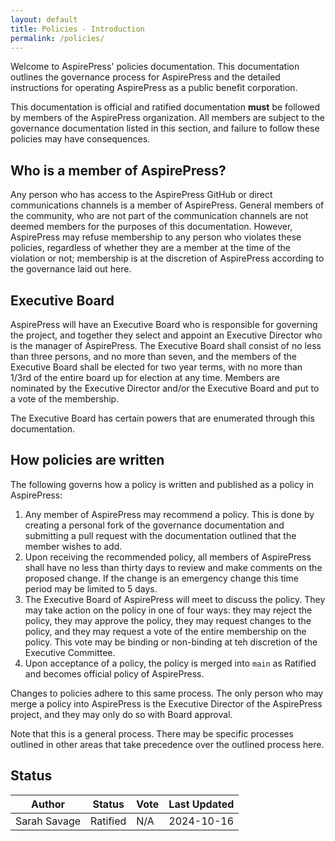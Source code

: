 ```yaml
---
layout: default
title: Policies - Introduction
permalink: /policies/
---
```


Welcome to AspirePress' policies documentation. This documentation outlines the governance process for AspirePress and
the detailed instructions for operating AspirePress as a public benefit corporation.

This documentation is official and ratified documentation  **must** be followed by members of the AspirePress
organization. All members are subject to the governance documentation listed in this section, and failure to follow
these policies may have consequences.

## Who is a member of AspirePress?

Any person who has access to the AspirePress GitHub or direct communications channels is a member of AspirePress.
General members of the community, who are not part of the communication channels are not deemed members for the
purposes of this documentation. However, AspirePress may refuse membership to any person who violates these policies,
regardless of whether they are a member at the time of the violation or not; membership is at the discretion of
AspirePress according to the governance laid out here.

## Executive Board

AspirePress will have an Executive Board who is responsible for governing the project, and together they select and
appoint an Executive Director who is the manager of AspirePress. The Executive Board shall consist of no less than
three persons, and no more than seven, and the members of the Executive Board shall be elected for two year terms,
with no more than 1/3rd of the entire board up for election at any time. Members are nominated by the Executive Director
and/or the Executive Board and put to a vote of the membership.

The Executive Board has certain powers that are enumerated through this documentation.

## How policies are written

The following governs how a policy is written and published as a policy in AspirePress:

1. Any member of AspirePress may recommend a policy. This is done by creating a personal fork of the governance
   documentation and submitting a pull request with the documentation outlined that the member wishes to add.
2. Upon receiving the recommended policy, all members of AspirePress shall have no less than thirty days to review and
   make comments on the proposed change. If the change is an emergency change this time period may be limited to 5 days.
3. The Executive Board of AspirePress will meet to discuss the policy. They may take action on the policy in one of four
   ways: they may reject the policy, they may approve the policy, they may request changes to the policy, and they may
   request a vote of the entire membership on the policy. This vote may be binding or non-binding at teh discretion of
   the Executive Committee.
4. Upon acceptance of a policy, the policy is merged into `main` as Ratified and becomes official policy of AspirePress.

Changes to policies adhere to this same process. The only person who may merge a policy into AspirePress is the
Executive Director of the AspirePress project, and they may only do so with Board approval.

Note that this is a general process. There may be specific processes outlined in other areas that take precedence over
the outlined process here.

## Status


| Author       | Status   | Vote | Last Updated |
|--------------|----------|------|--------------|
| Sarah Savage | Ratified | N/A  | 2024-10-16   |